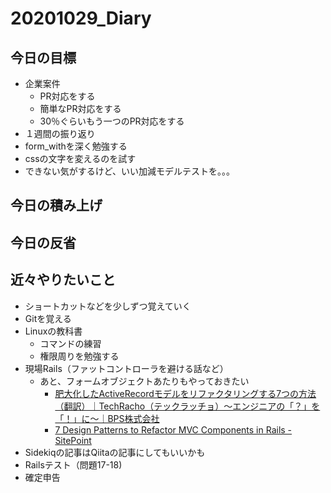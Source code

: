 # 20201029_Diary

## 今日の目標

- 企業案件
  - PR対応をする
  - 簡単なPR対応をする
  - 30％ぐらいもう一つのPR対応をする
- １週間の振り返り
- form_withを深く勉強する
- cssの文字を変えるのを試す
- できない気がするけど、いい加減モデルテストを。。。

## 今日の積み上げ

## 今日の反省

## 近々やりたいこと

- ショートカットなどを少しずつ覚えていく
- Gitを覚える
- Linuxの教科書
  - コマンドの練習
  - 権限周りを勉強する
- 現場Rails（ファットコントローラを避ける話など）
  - あと、フォームオブジェクトあたりもやっておきたい
    - [肥大化したActiveRecordモデルをリファクタリングする7つの方法（翻訳）｜TechRacho（テックラッチョ）〜エンジニアの「？」を「！」に〜｜BPS株式会社](https://techracho.bpsinc.jp/hachi8833/2013_11_19/14738)
    - [7 Design Patterns to Refactor MVC Components in Rails \- SitePoint](https://www.sitepoint.com/7-design-patterns-to-refactor-mvc-components-in-rails/)
- Sidekiqの記事はQiitaの記事にしてもいいかも
- Railsテスト（問題17-18)
- 確定申告
